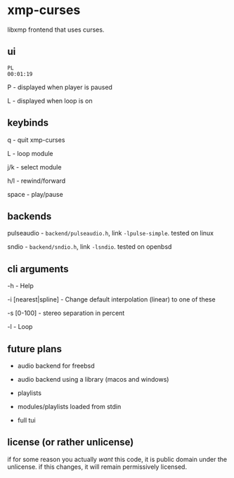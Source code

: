 # xmp-curses

libxmp frontend that uses curses.

## ui

```
PL
00:01:19
```

P - displayed when player is paused

L - displayed when loop is on

## keybinds

q - quit xmp-curses

L - loop module

j/k - select module

h/l - rewind/forward

space - play/pause

## backends

pulseaudio - `backend/pulseaudio.h`, link `-lpulse-simple`. tested on linux

sndio - `backend/sndio.h`, link `-lsndio`. tested on openbsd

## cli arguments

-h - Help

-i [nearest|spline] - Change default interpolation (linear) to one of these

-s [0-100] - stereo separation in percent

-l - Loop

## future plans

- audio backend for freebsd

- audio backend using a library (macos and windows)

- playlists

- modules/playlists loaded from stdin

- full tui

## license (or rather unlicense)

if for some reason you actually *want* this code, it is public domain under the unlicense. if this changes, it will remain permissively licensed.
